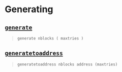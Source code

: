 # Generating
## [`generate`](generate.md)
> `generate nblocks ( maxtries )`

## [`generatetoaddress`](generatetoaddress.md)
> `generatetoaddress nblocks address (maxtries)`


